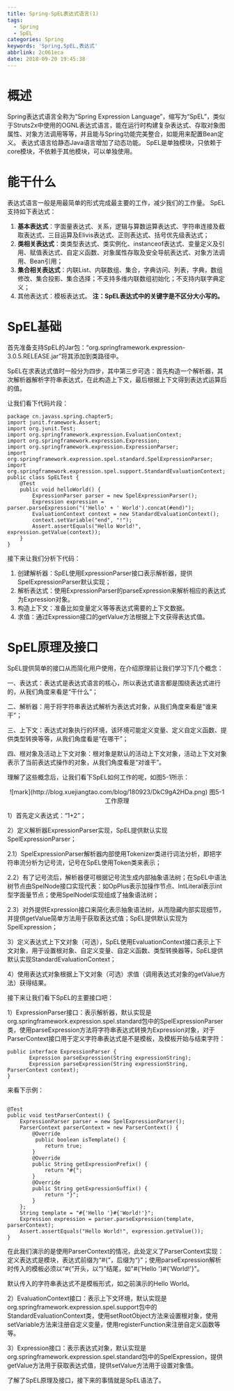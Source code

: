 ```yaml
---
title: Spring-SpEL表达式语言(1)
tags:
  - Spring
  - SpEL
categories: Spring
keywords: 'Spring,SpEL,表达式'
abbrlink: 2c061eca
date: 2018-09-20 19:45:38
---
```


# 概述
Spring表达式语言全称为“Spring Expression Language”，缩写为“SpEL”，类似于Struts2x中使用的OGNL表达式语言，能在运行时构建复杂表达式、存取对象图属性、对象方法调用等等，并且能与Spring功能完美整合，如能用来配置Bean定义。
表达式语言给静态Java语言增加了动态功能。
SpEL是单独模块，只依赖于core模块，不依赖于其他模块，可以单独使用。
       
# 能干什么

表达式语言一般是用最简单的形式完成最主要的工作，减少我们的工作量。
SpEL支持如下表达式：
       
 1. **基本表达式**：字面量表达式、关系，逻辑与算数运算表达式、字符串连接及截取表达式、三目运算及Elivis表达式、正则表达式、括号优先级表达式；
 2. **类相关表达式**：类类型表达式、类实例化、instanceof表达式、变量定义及引用、赋值表达式、自定义函数、对象属性存取及安全导航表达式、对象方法调用、Bean引用；
 3. **集合相关表达式**：内联List、内联数组、集合，字典访问、列表，字典，数组修改、集合投影、集合选择；不支持多维内联数组初始化；不支持内联字典定义；
 4. 其他表达式：模板表达式。
 **注：SpEL表达式中的关键字是不区分大小写的。**

# SpEL基础
首先准备支持SpEL的Jar包：“org.springframework.expression-3.0.5.RELEASE.jar”将其添加到类路径中。
    
SpEL在求表达式值时一般分为四步，其中第三步可选：首先构造一个解析器，其次解析器解析字符串表达式，在此构造上下文，最后根据上下文得到表达式运算后的值。
       
让我们看下代码片段：
```
package cn.javass.spring.chapter5;  
import junit.framework.Assert;  
import org.junit.Test;  
import org.springframework.expression.EvaluationContext;  
import org.springframework.expression.Expression;  
import org.springframework.expression.ExpressionParser;  
import org.springframework.expression.spel.standard.SpelExpressionParser;  
import org.springframework.expression.spel.support.StandardEvaluationContext;  
public class SpELTest {  
    @Test  
    public void helloWorld() {  
        ExpressionParser parser = new SpelExpressionParser();  
        Expression expression =  
parser.parseExpression("('Hello' + ' World').concat(#end)");  
        EvaluationContext context = new StandardEvaluationContext();  
        context.setVariable("end", "!");  
        Assert.assertEquals("Hello World!", expression.getValue(context));  
    }  
}  
```
接下来让我们分析下代码：

 1. 创建解析器：SpEL使用ExpressionParser接口表示解析器，提供SpelExpressionParser默认实现；
 2. 解析表达式：使用ExpressionParser的parseExpression来解析相应的表达式为Expression对象。
 3. 构造上下文：准备比如变量定义等等表达式需要的上下文数据。
 4. 求值：通过Expression接口的getValue方法根据上下文获得表达式值。

# SpEL原理及接口
SpEL提供简单的接口从而简化用户使用，在介绍原理前让我们学习下几个概念：

一、表达式：表达式是表达式语言的核心，所以表达式语言都是围绕表达式进行的，从我们角度来看是“干什么”；

二、解析器：用于将字符串表达式解析为表达式对象，从我们角度来看是“谁来干”；

三、上下文：表达式对象执行的环境，该环境可能定义变量、定义自定义函数、提供类型转换等等，从我们角度看是“在哪干”；

四、根对象及活动上下文对象：根对象是默认的活动上下文对象，活动上下文对象表示了当前表达式操作的对象，从我们角度看是“对谁干”。

理解了这些概念后，让我们看下SpEL如何工作的呢，如图5-1所示：

 
<center>![mark](http://blog.xuejiangtao.com/blog/180923/DkC9gA2HDa.png)
图5-1 工作原理
</center>

1）首先定义表达式：“1+2”；

2）定义解析器ExpressionParser实现，SpEL提供默认实现SpelExpressionParser；
       
2.1）SpelExpressionParser解析器内部使用Tokenizer类进行词法分析，即把字符串流分析为记号流，记号在SpEL使用Token类来表示；

2.2）有了记号流后，解析器便可根据记号流生成内部抽象语法树；在SpEL中语法树节点由SpelNode接口实现代表：如OpPlus表示加操作节点、IntLiteral表示int型字面量节点；使用SpelNodel实现组成了抽象语法树；

2.3）对外提供Expression接口来简化表示抽象语法树，从而隐藏内部实现细节，并提供getValue简单方法用于获取表达式值；SpEL提供默认实现为SpelExpression；

3）定义表达式上下文对象（可选），SpEL使用EvaluationContext接口表示上下文对象，用于设置根对象、自定义变量、自定义函数、类型转换器等，SpEL提供默认实现StandardEvaluationContext；

4）使用表达式对象根据上下文对象（可选）求值（调用表达式对象的getValue方法）获得结果。

接下来让我们看下SpEL的主要接口吧：

1）ExpressionParser接口：表示解析器，默认实现是org.springframework.expression.spel.standard包中的SpelExpressionParser类，使用parseExpression方法将字符串表达式转换为Expression对象，对于ParserContext接口用于定义字符串表达式是不是模板，及模板开始与结束字符：
```
public interface ExpressionParser {  
       Expression parseExpression(String expressionString);  
       Expression parseExpression(String expressionString, ParserContext context);  
}  
```
来看下示例：
```
      
@Test  
public void testParserContext() {  
    ExpressionParser parser = new SpelExpressionParser();  
    ParserContext parserContext = new ParserContext() {  
        @Override  
         public boolean isTemplate() {  
            return true;  
        }  
        @Override  
        public String getExpressionPrefix() {  
            return "#{";  
        }  
        @Override  
        public String getExpressionSuffix() {  
            return "}";  
        }  
    };  
    String template = "#{'Hello '}#{'World!'}";  
    Expression expression = parser.parseExpression(template, parserContext);  
    Assert.assertEquals("Hello World!", expression.getValue());  
}  
```
在此我们演示的是使用ParserContext的情况，此处定义了ParserContext实现：定义表达式是模块，表达式前缀为“#{”，后缀为“}”；使用parseExpression解析时传入的模板必须以“#{”开头，以“}”结尾，如"#{'Hello '}#{'World!'}"。

默认传入的字符串表达式不是模板形式，如之前演示的Hello World。
 
2）EvaluationContext接口：表示上下文环境，默认实现是org.springframework.expression.spel.support包中的StandardEvaluationContext类，使用setRootObject方法来设置根对象，使用setVariable方法来注册自定义变量，使用registerFunction来注册自定义函数等等。
 
3）Expression接口：表示表达式对象，默认实现是org.springframework.expression.spel.standard包中的SpelExpression，提供getValue方法用于获取表达式值，提供setValue方法用于设置对象值。

了解了SpEL原理及接口，接下来的事情就是SpEL语法了。